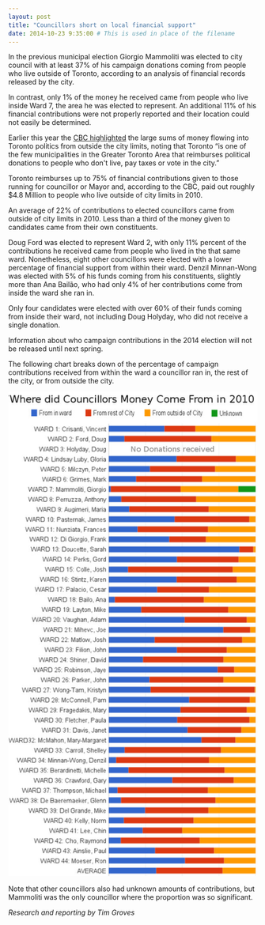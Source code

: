 ```yaml
---
layout: post
title: "Councillors short on local financial support"
date: 2014-10-23 9:35:00 # This is used in place of the filename
---
```


In the previous municipal election Giorgio Mammoliti was elected to city council with at least 37% of his campaign donations coming from people who live outside of Toronto, according to an analysis of financial records released by the city.
 
In contrast, only 1% of the money he received came from people who live inside Ward 7, the area he was elected to represent. An additional 11% of his financial contributions were not properly reported and their location could not easily be determined.

Earlier this year the [CBC highlighted](http://www.cbc.ca/news/canada/toronto/toronto-to-pay-roughly-4-8m-in-rebates-to-political-donors-1.2604276) the large sums of money flowing into Toronto politics from outside the city limits, noting that Toronto “is one of the few municipalities in the Greater Toronto Area that reimburses political donations to people who don't live, pay taxes or vote in the city.”

Toronto reimburses up to 75% of financial contributions given to those running for councillor or Mayor and, according to the CBC, paid out roughly $4.8 Million to people who live outside of city limits in 2010.
 
An average of 22% of contributions to elected councillors came from outside of city limits in 2010. Less than a third of the money given to candidates came from their own constituents.
 
Doug Ford was elected to represent Ward 2, with only 11% percent of the contributions he received came from people who lived in the that same ward. Nonetheless, eight other councillors were elected with a lower percentage of financial support from within their ward. Denzil Minnan-Wong was elected with 5% of his funds coming from his constituents, slightly more than Ana Bailão, who had only 4% of her contributions come from inside the ward she ran in.

Only four candidates were elected with over 60% of their funds coming from inside their ward, not including Doug Holyday, who did not receive a single donation.
 
Information about who campaign contributions in the 2014 election will not be released until next spring.

The following chart breaks down of the percentage of campaign contributions received from within the ward a councillor ran in, the rest of the city, or from outside the city.

<img src="/public/img/contributions.jpg" />

Note that other councillors also had unknown amounts of contributions, but Mammoliti was the only councillor where the proportion was so significant.

_Research and reporting by Tim Groves_
